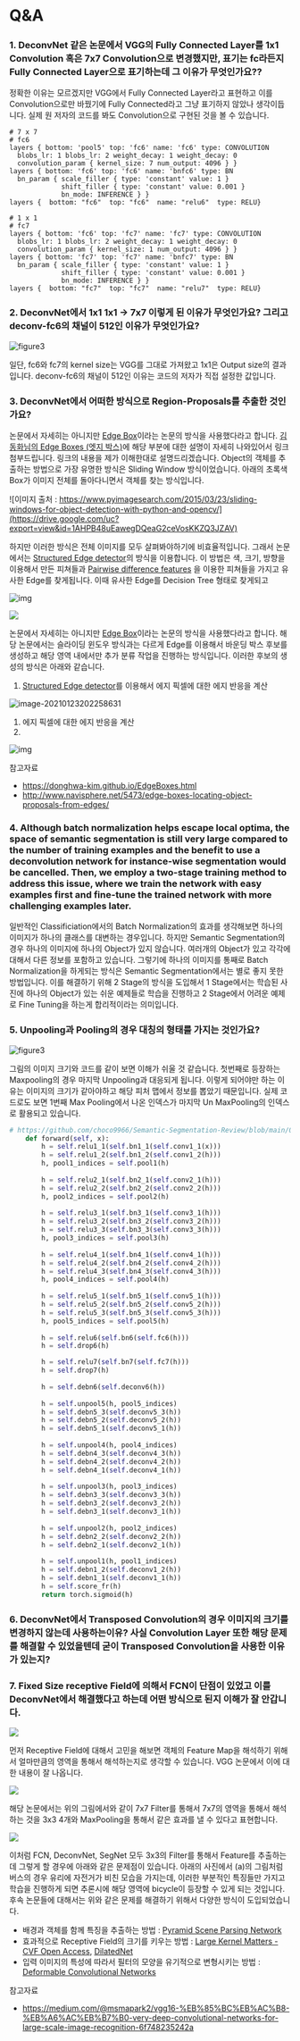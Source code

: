 # Q&A 

### 1. DeconvNet 같은 논문에서 VGG의 Fully Connected Layer를 1x1 Convolution 혹은 7x7 Convolution으로 변경했지만, 표기는 fc라든지 Fully Connected Layer으로 표기하는데 그 이유가 무엇인가요??  

정확한 이유는 모르겠지만 VGG에서 Fully Connected Layer라고 표현하고 이를 Convolution으로만 바꿨기에 Fully Connected라고 그냥 표기하지 않았나 생각이듭니다. 실제 원 저자의 코드를 봐도 Convolution으로 구현된 것을 볼 수 있습니다. 

```
# 7 x 7
# fc6
layers { bottom: 'pool5' top: 'fc6' name: 'fc6' type: CONVOLUTION
  blobs_lr: 1 blobs_lr: 2 weight_decay: 1 weight_decay: 0
  convolution_param { kernel_size: 7 num_output: 4096 } }
layers { bottom: 'fc6' top: 'fc6' name: 'bnfc6' type: BN
  bn_param { scale_filler { type: 'constant' value: 1 }
             shift_filler { type: 'constant' value: 0.001 }
             bn_mode: INFERENCE } }
layers {  bottom: "fc6"  top: "fc6"  name: "relu6"  type: RELU}

# 1 x 1
# fc7
layers { bottom: 'fc6' top: 'fc7' name: 'fc7' type: CONVOLUTION
  blobs_lr: 1 blobs_lr: 2 weight_decay: 1 weight_decay: 0
  convolution_param { kernel_size: 1 num_output: 4096 } }
layers { bottom: 'fc7' top: 'fc7' name: 'bnfc7' type: BN
  bn_param { scale_filler { type: 'constant' value: 1 }
             shift_filler { type: 'constant' value: 0.001 }
             bn_mode: INFERENCE } }
layers {  bottom: "fc7"  top: "fc7"  name: "relu7"  type: RELU}
```

### 2. DeconvNet에서 1x1 1x1 -> 7x7 이렇게 된 이유가 무엇인가요? 그리고 deconv-fc6의 채널이 512인 이유가 무엇인가요? 

![figure3](https://drive.google.com/uc?export=view&id=1tF4Gpc9WskzkuKZ4a9Zahf57Dx5QioNB)

일단, fc6와 fc7의 kernel size는 VGG를 그대로 가져왔고 1x1은 Output size의 결과입니다. deconv-fc6의 채널이 512인 이유는 코드의 저자가 직접 설정한 값입니다. 

### 3. DeconvNet에서 어떠한 방식으로 Region-Proposals를 추출한 것인가요? 

논문에서 자세히는 아니지만 [Edge Box](https://pdollar.github.io/files/papers/ZitnickDollarECCV14edgeBoxes.pdf)이라는 논문의 방식을 사용했다라고 합니다. [김동화님의 Edge Boxes (엣지 박스)](https://donghwa-kim.github.io/EdgeBoxes.html)에 해당 부분에 대한 설명이 자세히 나와있어서 링크 첨부드립니다. 링크의 내용을 제가 이해한대로 설명드리겠습니다. Object의 객체를 추출하는 방법으로 가장 유명한 방식은 Sliding Window 방식이었습니다. 아래의 초록색 Box가 이미지 전체를 돌아다니면서 객체를 찾는 방식입니다. 

![이미지 출처 : https://www.pyimagesearch.com/2015/03/23/sliding-windows-for-object-detection-with-python-and-opencv/](https://drive.google.com/uc?export=view&id=1AHPB48uEawegDQeaG2ceVosKKZQ3JZAV)

하지만 이러한 방식은 전체 이미지를 모두 살펴봐야하기에 비효율적입니다. 그래서 논문에서는 [Structured Edge detector](https://arxiv.org/pdf/1406.5549.pdf)의 방식을 이용합니다. 이 방법은 색, 크기, 방향을 이용해서 만든 피쳐들과 [Pairwise difference features](https://www.microsoft.com/en-us/research/wp-content/uploads/2013/06/LimCVPR13SketchTokens.pdf) 을 이용한 피쳐들을 가지고 유사한 Edge를 찾게됩니다. 이때 유사한 Edge를 Decision Tree 형태로 찾게되고  

![img](https://i.imgur.com/aet0YJw.png)





![](https://drive.google.com/uc?export=view&id=1nxpPorNlv85wSNBbdSS4w9Icdh9ozSKC)

논문에서 자세히는 아니지만 [Edge Box](https://pdollar.github.io/files/papers/ZitnickDollarECCV14edgeBoxes.pdf)이라는 논문의 방식을 사용했다라고 합니다. 해당 논문에서는 슬라이딩 윈도우 방식과는 다르게 Edge를 이용해서 바운딩 박스 후보를 생성하고 해당 영역 내에서만 추가 분류 작업을 진행하는 방식입니다. 이러한 후보의 생성의 방식은 아래와 같습니다. 

1. [Structured Edge detector](https://arxiv.org/pdf/1406.5549.pdf)를 이용해서 에지 픽셀에 대한 에지 반응을 계산 

![image-20210123202258631](C:\Users\지뇽쿤\AppData\Roaming\Typora\typora-user-images\image-20210123202258631.png)



1. 에지 픽셀에 대한 에지 반응을 계산 
2. 

![img](http://amroamroamro.github.io/mexopencv/opencv_contrib/structured_edge_detection_demo_01.png)



참고자료 

- https://donghwa-kim.github.io/EdgeBoxes.html
- http://www.navisphere.net/5473/edge-boxes-locating-object-proposals-from-edges/



### 4.  Although batch normalization helps escape local optima, the space of semantic segmentation is still very large compared to the number of training examples and the benefit to use a deconvolution network for instance-wise segmentation would be cancelled. Then, we employ a two-stage training method to address this issue, where we train the network with easy examples first and fine-tune the trained network with more challenging examples later.

일반적인 Classificiation에서의 Batch Normalization의 효과를 생각해보면 하나의 이미지가 하나의 클래스를 대변하는 경우입니다. 하지만 Semantic Segmentation의 경우 하나의 이미지에 하나의 Object가 있지 않습니다. 여러개의 Object가 있고 각각에 대해서 다른 정보를 포함하고 있습니다. 그렇기에 하나의 이미지를 통째로 Batch Normalization을 하게되는 방식은 Semantic Segmentation에서는 별로 좋지 못한 방법입니다. 이를 해결하기 위해 2 Stage의 방식을 도입해서 1 Stage에서는 학습된 사진에 하나의 Object가 있는 쉬운 예제들로 학습을 진행하고 2 Stage에서 어려운 예제로 Fine Tuning을 하는게 합리적이라는 의미입니다. 

### 5. Unpooling과 Pooling의 경우 대칭의 형태를 가지는 것인가요? 

![figure3](https://drive.google.com/uc?export=view&id=1tF4Gpc9WskzkuKZ4a9Zahf57Dx5QioNB)

그림의 이미지 크기와 코드를 같이 보면 이해가 쉬울 것 같습니다. 첫번째로 등장하는 Maxpooling의 경우 마지막 Unpooling과 대응되게 됩니다. 이렇게 되어야만 하는 이유는 이미지의 크기가 같아야하고 해당 피처 맵에서 정보를 뽑았기 때문입니다. 실제 코드로도 보면 1번째 Max Pooling에서 나온 인덱스가 마지막 Un MaxPooling의 인덱스로 활용되고 있습니다. 

```python
# https://github.com/choco9966/Semantic-Segmentation-Review/blob/main/002.%20DeconvNet/code/DeconvNet%20(VOC%20Format).ipynb
    def forward(self, x):
        h = self.relu1_1(self.bn1_1(self.conv1_1(x)))
        h = self.relu1_2(self.bn1_2(self.conv1_2(h)))
        h, pool1_indices = self.pool1(h)
        
        h = self.relu2_1(self.bn2_1(self.conv2_1(h)))
        h = self.relu2_2(self.bn2_2(self.conv2_2(h)))
        h, pool2_indices = self.pool2(h)
        
        h = self.relu3_1(self.bn3_1(self.conv3_1(h)))
        h = self.relu3_2(self.bn3_2(self.conv3_2(h)))
        h = self.relu3_3(self.bn3_3(self.conv3_3(h)))
        h, pool3_indices = self.pool3(h)
        
        h = self.relu4_1(self.bn4_1(self.conv4_1(h)))
        h = self.relu4_2(self.bn4_2(self.conv4_2(h)))
        h = self.relu4_3(self.bn4_3(self.conv4_3(h)))
        h, pool4_indices = self.pool4(h)
        
        h = self.relu5_1(self.bn5_1(self.conv5_1(h)))
        h = self.relu5_2(self.bn5_2(self.conv5_2(h)))
        h = self.relu5_3(self.bn5_3(self.conv5_3(h)))
        h, pool5_indices = self.pool5(h)
        
        h = self.relu6(self.bn6(self.fc6(h)))
        h = self.drop6(h)

        h = self.relu7(self.bn7(self.fc7(h)))
        h = self.drop7(h)
        
        h = self.debn6(self.deconv6(h))
        
        h = self.unpool5(h, pool5_indices)
        h = self.debn5_3(self.deconv5_3(h))
        h = self.debn5_2(self.deconv5_2(h))
        h = self.debn5_1(self.deconv5_1(h))
        
        h = self.unpool4(h, pool4_indices)
        h = self.debn4_3(self.deconv4_3(h))
        h = self.debn4_2(self.deconv4_2(h))
        h = self.debn4_1(self.deconv4_1(h))
        
        h = self.unpool3(h, pool3_indices)
        h = self.debn3_3(self.deconv3_3(h))
        h = self.debn3_2(self.deconv3_2(h))
        h = self.debn3_1(self.deconv3_1(h))
        
        h = self.unpool2(h, pool2_indices)
        h = self.debn2_2(self.deconv2_2(h))
        h = self.debn2_1(self.deconv2_1(h))
        
        h = self.unpool1(h, pool1_indices)
        h = self.debn1_2(self.deconv1_2(h))
        h = self.debn1_1(self.deconv1_1(h))
        h = self.score_fr(h)        
        return torch.sigmoid(h)
```

### 6. DeconvNet에서 Transposed Convolution의 경우 이미지의 크기를 변경하지 않는데 사용하는이유? 사실 Convolution Layer 또한 해당 문제를 해결할 수 있었을텐데 굳이 Transposed Convolution을 사용한 이유가 있는지? 



### 7. Fixed Size receptive Field에 의해서 FCN이 단점이 있었고 이를 DeconvNet에서 해결했다고 하는데 어떤 방식으로 된지 이해가 잘 안갑니다. 

![](https://drive.google.com/uc?export=view&id=1JM0QWgdrUDfYvI9JLNhLCg-EIZVTTJv8)

먼저 Receptive Field에 대해서 고민을 해보면 객체의 Feature Map을 해석하기 위해서 얼마만큼의 영역을 통해서 해석하는지로 생각할 수 있습니다. VGG 논문에서 이에 대한 내용이 잘 나옵니다. 

![](https://drive.google.com/uc?export=view&id=1y3IlcOB8axVD-fbGjKe44FMyXkVq7Jzx)

해당 논문에서는 위의 그림에서와 같이 7x7 Filter를 통해서 7x7의 영역을 통해서 해석하는 것을 3x3 4개와 MaxPooling을 통해서 같은 효과를 낼 수 있다고 표현합니다. 

![](https://drive.google.com/uc?export=view&id=1w5k2PxSvIpUgJKa8fn7nAjkE5bV2MHFQ)

이처럼 FCN, DeconvNet, SegNet 모두 3x3의 Filter를 통해서 Feature를 추출하는데 그렇게 할 경우에 아래와 같은 문제점이 있습니다. 아래의 사진에서 (a)의 그림처럼 버스의 경우 유리에 자전거가 비친 모습을 가지는데, 이러한 부분적인 특징들만 가지고 학습을 진행하게 되면 추론시에 해당 영역에 bicycle이 등장할 수 있게 되는 것입니다. 후속 논문들에 대해서는 위와 같은 문제를 해결하기 위해서 다양한 방식이 도입되었습니다. 

- 배경과 객체를 함께 특징을 추출하는 방법 : [Pyramid Scene Parsing Network](https://arxiv.org/abs/1612.01105)
- 효과적으로 Receptive Field의 크기를 키우는 방법 : [Large Kernel Matters - CVF Open Access](https://openaccess.thecvf.com/content_cvpr_2017/papers/Peng_Large_Kernel_Matters_CVPR_2017_paper.pdf), [DilatedNet](https://arxiv.org/abs/1511.07122)
- 입력 이미지의 특성에 따라서 필터의 모양을 유기적으로 변형시키는 방법 : [Deformable Convolutional Networks](https://arxiv.org/abs/1703.06211)

참고자료 

- https://medium.com/@msmapark2/vgg16-%EB%85%BC%EB%AC%B8-%EB%A6%AC%EB%B7%B0-very-deep-convolutional-networks-for-large-scale-image-recognition-6f748235242a

  